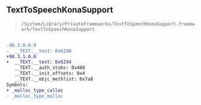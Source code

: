 ## TextToSpeechKonaSupport

> `/System/Library/PrivateFrameworks/TextToSpeechKonaSupport.framework/TextToSpeechKonaSupport`

```diff

-98.3.0.0.0
-  __TEXT.__text: 0x6288
+98.3.1.0.0
+  __TEXT.__text: 0x6294
   __TEXT.__auth_stubs: 0x480
   __TEXT.__init_offsets: 0x4
   __TEXT.__objc_methlist: 0x7a8
Symbols:
+ _malloc_type_calloc
- _malloc_type_malloc

```
